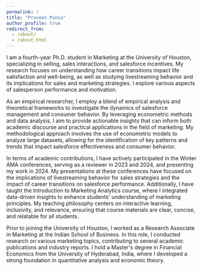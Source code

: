 ```yaml
---
permalink: /
title: "Praveen Punia"
author_profile: true
redirect_from: 
  - /about/
  - /about.html
---
```


<!-- Praveen Punia
===== -->
I am a fourth-year Ph.D. student in Marketing at the University of Houston, specializing in selling, sales interactions, and salesforce incentives. My research focuses on understanding how career transitions impact life satisfaction and well-being, as well as studying livestreaming behavior and its implications for sales and marketing strategies. I explore various aspects of salesperson performance and motivation.

As an empirical researcher, I employ a blend of empirical analysis and theoretical frameworks to investigate the dynamics of salesforce management and consumer behavior. By leveraging econometric methods and data analysis, I aim to provide actionable insights that can inform both academic discourse and practical applications in the field of marketing. My methodological approach involves the use of econometric models to analyze large datasets, allowing for the identification of key patterns and trends that impact salesforce effectiveness and consumer behavior.

In terms of academic contributions, I have actively participated in the Winter AMA conferences, serving as a reviewer in 2023 and 2024, and presenting my work in 2024. My presentations at these conferences have focused on the implications of livestreaming behavior for sales strategies and the impact of career transitions on salesforce performance. Additionally, I have taught the Introduction to Marketing Analytics course, where I integrated data-driven insights to enhance students' understanding of marketing principles. My teaching philosophy centers on interactive learning, inclusivity, and relevance, ensuring that course materials are clear, concise, and relatable for all students.

Prior to joining the University of Houston, I worked as a Research Associate in Marketing at the Indian School of Business. In this role, I conducted research on various marketing topics, contributing to several academic publications and industry reports. I hold a Master's degree in Financial Economics from the University of Hyderabad, India, where I developed a strong foundation in quantitative analysis and economic theory.
